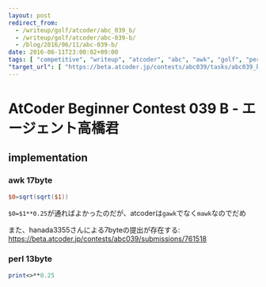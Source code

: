 ```yaml
---
layout: post
redirect_from:
  - /writeup/golf/atcoder/abc_039_b/
  - /writeup/golf/atcoder/abc-039-b/
  - /blog/2016/06/11/abc-039-b/
date: 2016-06-11T23:00:02+09:00
tags: [ "competitive", "writeup", "atcoder", "abc", "awk", "golf", "perl" ]
"target_url": [ "https://beta.atcoder.jp/contests/abc039/tasks/abc039_b" ]
---
```


# AtCoder Beginner Contest 039 B - エージェント高橋君

## implementation

### awk 17byte

``` awk
$0=sqrt(sqrt($1))
```

`$0=$1**0.25`が通ればよかったのだが、atcoderは`gawk`でなく`mawk`なのでだめ

また、hanada3355さんによる7byteの提出が存在する: <https://beta.atcoder.jp/contests/abc039/submissions/761518>

### perl 13byte

``` perl
print<>**0.25
```
